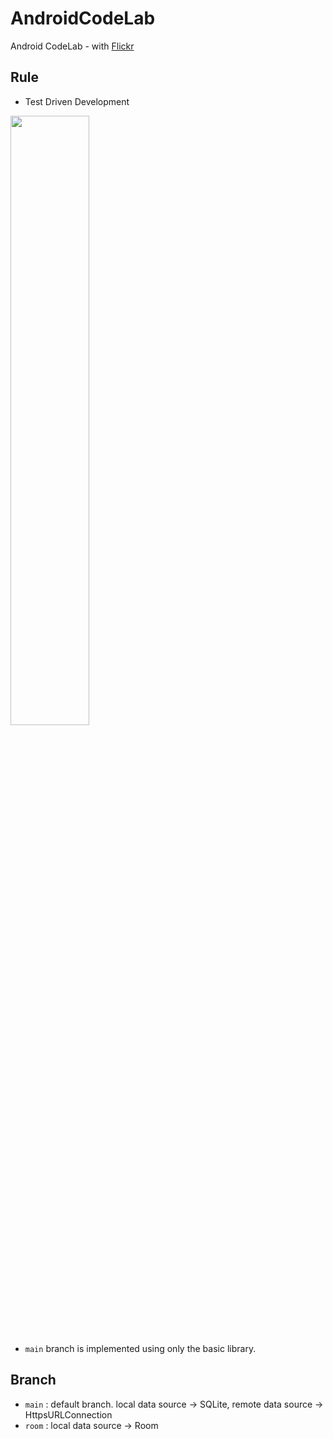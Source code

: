 # AndroidCodeLab
Android CodeLab - with [Flickr](https://www.flickr.com/services/api/)

## Rule
- Test Driven Development

<img src = "https://user-images.githubusercontent.com/40753104/167069819-ae7a1a13-37fb-4a87-9761-c3b2add8f43a.png" width="50%" height="50%">

- ``main`` branch is implemented using only the basic library.

## Branch
- `main` : default branch. local data source -> SQLite, remote data source -> HttpsURLConnection
- `room` : local data source -> Room
